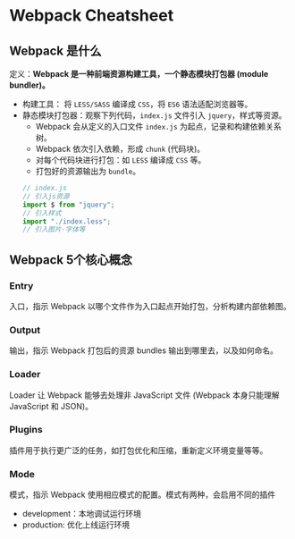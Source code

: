 # Webpack Cheatsheet

## Webpack 是什么

定义：**Webpack 是一种前端资源构建工具，一个静态模块打包器 (module bundler)。**

- 构建工具： 将 `LESS/SASS` 编译成 `CSS`，将 `ES6` 语法适配浏览器等。
- 静态模块打包器：观察下列代码，`index.js` 文件引入 `jquery`，样式等资源。
    - Webpack 会从定义的入口文件 `index.js` 为起点，记录和构建依赖关系树。
    - Webpack 依次引入依赖，形成 `chunk` (代码块)。
    - 对每个代码块进行打包：如 `LESS` 编译成 `CSS` 等。
    - 打包好的资源输出为 `bundle`。
    ```javascript
    // index.js
    // 引入js资源
    import $ from "jquery";
    // 引入样式
    import "./index.less";
    // 引入图片·字体等
    ```

## Webpack 5个核心概念

### Entry

入口，指示 Webpack 以哪个文件作为入口起点开始打包，分析构建内部依赖图。

### Output

输出，指示 Webpack 打包后的资源 bundles 输出到哪里去，以及如何命名。

### Loader

Loader 让 Webpack 能够去处理非 JavaScript 文件 (Webpack 本身只能理解 JavaScript 和 JSON)。

### Plugins

插件用于执行更广泛的任务，如打包优化和压缩，重新定义环境变量等等。

### Mode

模式，指示 Webpack 使用相应模式的配置。模式有两种，会启用不同的插件

- development：本地调试运行环境
- production: 优化上线运行环境